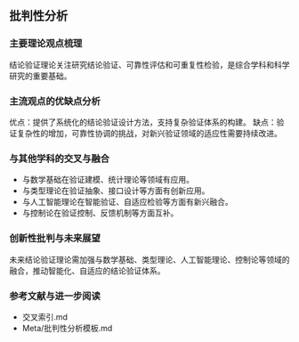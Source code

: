 ## 批判性分析

### 主要理论观点梳理

结论验证理论关注研究结论验证、可靠性评估和可重复性检验，是综合学科和科学研究的重要基础。

### 主流观点的优缺点分析

优点：提供了系统化的结论验证设计方法，支持复杂验证体系的构建。
缺点：验证复杂性的增加，可靠性协调的挑战，对新兴验证领域的适应性需要持续改进。

### 与其他学科的交叉与融合

- 与数学基础在验证建模、统计理论等领域有应用。
- 与类型理论在验证抽象、接口设计等方面有创新应用。
- 与人工智能理论在智能验证、自适应检验等方面有新兴融合。
- 与控制论在验证控制、反馈机制等方面互补。

### 创新性批判与未来展望

未来结论验证理论需加强与数学基础、类型理论、人工智能理论、控制论等领域的融合，推动智能化、自适应的结论验证体系。

### 参考文献与进一步阅读

- 交叉索引.md
- Meta/批判性分析模板.md
